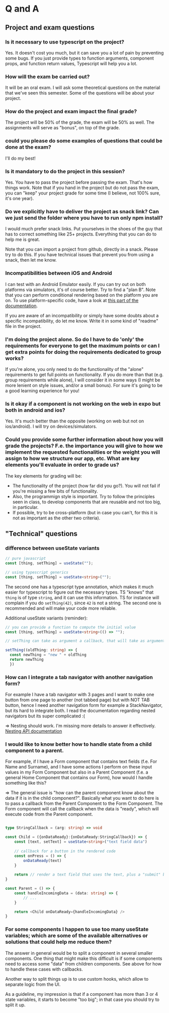 # Q and A

## Project and exam questions

### Is it necessary to use typescript on the project?

Yes. It doesn't cost you much, but it can save you a lot of pain by preventing some bugs. If you just provide types to function arguments, component props, and function return values, Typescript will help you a lot.

### How will the exam be carried out? 

It will be an oral exam. I will ask some theoretical questions on the material that we've seen this semester. Some of the questions will be about your project.

### How do the project and exam impact the final grade?

The project will be 50% of the grade, the exam will be 50% as well. The assignments will serve as "bonus", on top of the grade. 

### could you please do some examples of questions that could be done at the exam?

I'll do my best!

### Is it mandatory to do the project in this session?

Yes. You have to pass the project before passing the exam. That's how things work. Note that if you hand in the project but do not pass the exam, you can "keep" your project grade for some time (I believe, not 100% sure, it's one year).

### Do we explicitly have to deliver the project as snack link? Can we just send the folder where you have to run only npm install?

I would much prefer snack links. Put yourselves in the shoes of the guy that has to correct something like 25+ projects. Everything that you can do to help me is great.

Note that you can import a project from github, directly in a snack. Please try to do this. If you have technical issues that prevent you from using a snack, then let me know.

### Incompatibilities between iOS and Android

I can test with an Android Emulator easily. If you can try out on both platforms via simulators, it's of course better. Try to find a "plan B". Note that you can perform conditional rendering based on the platform you are on. To use platform-specific code, have a look at [this part of the documentation](https://reactnative.dev/docs/platform-specific-code).

If you are aware of an incompatibility or simply have some doubts about a specific incompatibility, do let me know. Write it in some kind of "readme" file in the project.

### I'm doing the project alone. So do I have to do 'only' the requirements for everyone to get the maximum points or can I get extra points for doing the requirements dedicated to group works?

If you're alone, you only need to do the functionality of the "alone" requirements to get full points on functionality. If you do more than that (e.g. group requirements while alone), I will consider it in some ways (I might be more lenient on style issues, and/or a small bonus). For sure it's going to be a good learning experience for you!

### Is it okay if a component is not working on the web in expo but both in android and ios?

Yes. It's much better than the opposite (working on web but not on ios/android). I will try on devices/simulators.

### Could you provide some further information about how you will grade the projects? F.e. the importance you will give to how we implement the requested functionalities or the weight you will assign to how we structure our app, etc. What are key elements you'll evaluate in order to grade us?

The key elements for grading will be:

- The functionality of the project (how far did you go?). You will not fail if you're missing a few bits of functionality.
- Also, the programmign style is important. Try to follow the principles seen in class, to develop components that are reusable and not too big, in particular.
- If possible, try to be cross-platform (but in case you can't, for this it is not as important as the other two criteria).

## "Technical" questions

### difference between useState variants

```typescript
// pure javascript
const [thing, setThing] = useState("");

// using typescript generics
const [thing, setThing] = useState<string>("");
```
The second one has a typescript type annotation, which makes it much easier for typescript to figure out the necessary types. TS "knows" that `thing` is of type `string`, and it can use this information. TS for instance will complain if you do `setThing(42)`, since `42` is not a string. The second one is recommended and will make your code more reliable.

Additional useState variants (reminder):

```typescript
// you can provide a function to compute the initial value
const [thing, setThing] = useState<string>(() => "");

// setThing can take as argument a callback, that will take as argument the previous version of the state

setThing((oldThing: string) => {
  const newThing = "new " + oldThing
  return newThing
  })
  ```
  
### How can I integrate a tab navigator with another navigation form?   
For example I have a tab navigator with 3 pages and I want to make one button from one page to another (not tabbed page) but with NOT TAB button, hence I need another navigation form for example a StackNavigator, but its hard to integrate both. I read the documentation regarding nested navigators but its super complicated :(

=> Nesting should work. I'm missing more details to answer it effectively. 
[Nesting API documentation](https://reactnavigation.org/docs/nesting-navigators/)

### I would like to know better how to handle state from a child component to a parent. 

For example, if I have a Form component that contains text fields (f.e. For Name and Surname), and I have some actions I perform on these input values in my Form Component but also in a Parent Component (f.e. a general Home Component that contains our Form), how would I handle something like this?  

=> The general issue is "how can the parent component know about the data if it is in the child component?". Basically what you want to do here is to pass a callback from the Parent Component to the Form Component. The Form component will call the callback when the data  is "ready", which will execute code from the Parent component.

```typescript

type StringCallback = (arg: string) => void

const Child = ({onDataReady}:{onDataReady:StringCallback}) => {
    const [text, setText] = useState<string>("text field data")
    
    // callback for a button in the rendered code
    const onPress = () => {
        onDataReady(text)
    }
    
    return // render a text field that uses the text, plus a "submit" button with onPress as callback...
}

const Parent = () => {
    const handleIncomingData = (data: string) => {
        // ...
    }

    return <Child onDataReady={handleIncomingData} />
}
```

### For some components I happen to use too many useState variables; which are some of the available alternatives or solutions that could help me reduce them?

The answer in general would be to split a component in several smaller components. One thing that might make this difficult is if some components need to access some "data" from children components. See above for how to handle these cases with callbacks.

Another way to split things up is to use custom hooks, which allow to separate logic from the UI.

As a guideline, my impression is that if a component has more than 3 or 4 state variables, it starts to become "too big"; in that case you should try to split it up. 



